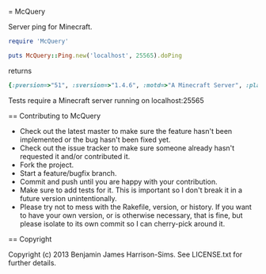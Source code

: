 = McQuery

Server ping for Minecraft.

```ruby
require 'McQuery'

puts McQuery::Ping.new('localhost', 25565).doPing

```
returns

```ruby
{:pversion=>"51", :sversion=>"1.4.6", :motd=>"A Minecraft Server", :players=>{:online=>"0", :max=>"20"}}

```

Tests require a Minecraft server running on localhost:25565

== Contributing to McQuery
 
* Check out the latest master to make sure the feature hasn't been implemented or the bug hasn't been fixed yet.
* Check out the issue tracker to make sure someone already hasn't requested it and/or contributed it.
* Fork the project.
* Start a feature/bugfix branch.
* Commit and push until you are happy with your contribution.
* Make sure to add tests for it. This is important so I don't break it in a future version unintentionally.
* Please try not to mess with the Rakefile, version, or history. If you want to have your own version, or is otherwise necessary, that is fine, but please isolate to its own commit so I can cherry-pick around it.

== Copyright

Copyright (c) 2013 Benjamin James Harrison-Sims. See LICENSE.txt for
further details.

